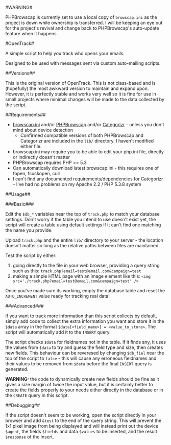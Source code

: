 #WARNING#

PHPBrowscap is currently set to use a local copy of `browscap.ini` as the project is down while ownership is transferred. I will be keeping an eye out for the project's revival and change back to PHPBrowscap's auto-update feature when it happens.

#OpenTrack#

A simple script to help you track who opens your emails.

Designed to be used with messages sent via custom auto-mailing scripts.

##Versions##

This is the original version of OpenTrack. This is not class-based and is (hopefully) the most awkward version to maintain and expand upon. However, it is perfectly stable and works very well so it is fine for use in small projects where minimal changes will be made to the data collected by the script.

##Requirements##

* [browscap.ini](http://php.net/manual/en/function.get-browser.php) and/or [PHPBrowscap](https://github.com/GaretJax/phpbrowscap) and/or [Categorizr](https://github.com/bjankord/Categorizr) - unless you don't mind about device detection
  * Confirmed compatible versions of both PHPBrowscap and Categorizr are included in the `lib/` directory. I haven't modified either file.
* browscap.ini may require you to be able to edit your php.ini file, directly or indirectly doesn't matter
*  PHPBrowscap requires PHP >= 5.3
  * Can automatically download latest browscap.ini - this requires one of fopen, fsockopen, curl
* I can't find any documented requirements/dependencies for Categorizr - I've had no problems on my Apache 2.2 / PHP 5.3.8 system

##Usage##

###Basic###

Edit the `$db_*` variables near the top of `track.php` to match your database settings. Don't worry if the table you intend to use doesn't exist yet, the script will create a table using default settings if it can't find one matching the name you provide.

Upload `track.php` and the entire `lib/` directory to your server - the location doesn't matter so long as the relative paths between files are maintained.

Test the script by either:

1. going directly to the file in your web browser, providing a query string such as this: `track.php?email=test@email.com&campaign=test`
2. making a simple HTML page with an image element like this: `<img src='./track.php?email=test@email.com&campaign=test' />`

Once you've made sure its working, empty the database table and reset the `AUTO_INCREMENT` value ready for tracking real data!

###Advanced###

If you want to track more information than this script collects by default, simply add code to collect the extra information you want and store it in the `$data` array in the format `$data[<field_name>] = <value_to_store>`. The script will automatically add it to the `INSERT` query.

The script checks `$data` for fieldnames not in the table. If it finds any, it uses the values from `$data` to try and guess the field type and size, then creates new fields. This behaviour can be reveresed by changing `$db_fiel` near the top of the script to `false` - this will cause any erroneous fieldnames and their values to be removed from `$data` before the final `INSERT` query is generated.

**WARNING:** the code to dynamically create new fields should be fine as it gives a size margin of twice the input value, but it is certainly better to create the fields properly to your needs either directly in the database or in the `CREATE` query in this script.

##Debugging##

If the script doesn't seem to be working, open the script directly in your browser and add `&test` to the end of the query string. This will prevent the 1x1 pixel image from being displayed and will instead print out the device `$agent`, the fields `$fields` and data `$values` to be inserted, and the result `$response` of the insert.
